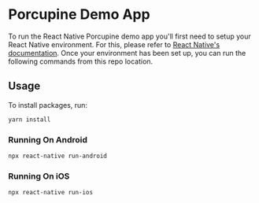 # Porcupine Demo App
To run the React Native Porcupine demo app you'll first need to setup your React Native environment. For this, 
please refer to [React Native's documentation](https://reactnative.dev/docs/environment-setup). Once your environment has been set up, you can run the following commands from this repo location.

## Usage

To install packages, run:
```sh
yarn install
```

### Running On Android

```sh
npx react-native run-android
```

### Running On iOS

```sh
npx react-native run-ios
```